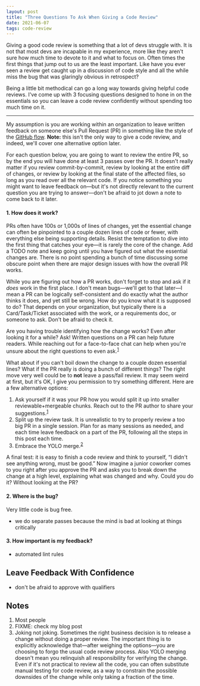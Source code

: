 ```yaml
---
layout: post
title: "Three Questions To Ask When Giving a Code Review"
date: 2021-06-07
tags: code-review
---
```


Giving a good code review is something that a lot of devs struggle with. It is
not that most devs are incapable in my experience, more like they aren't sure
how much time to devote to it and what to focus on. Often times the first
things that jump out to us are the least important. Like have you ever seen a
review get caught up in a discussion of code style and all the while miss the
bug that was glaringly obvious in retrospect?

Being a little bit methodical can go a long way towards giving helpful code
reviews. I've come up with 3 focusing questions designed to hone in on the
essentials so you can leave a code review confidently without spending too much
time on it.

---

My assumption is you are working within an organization to leave written
feedback on someone else's Pull Request (PR) in something like the style of the
[GitHub flow][github-flow]. __Note:__ this isn't the only way to give a code
review, and indeed, we'll cover one alternative option later.

For each question below, you are going to want to review the entire PR, so by
the end you will have done at least 3 passes over the PR. It doesn't really
matter if you review commit-by-commit, review by looking at the entire diff of
changes, or review by looking at the final state of the affected files, so long
as you read over all the relevant code. If you notice something you might want
to leave feedback on—but it's not directly relevant to the current question you
are trying to answer—don't be afraid to jot down a note to come back to it
later.

#### 1. How does it work?

PRs often have 100s or 1,000s of lines of changes, yet the essential change can
often be pinpointed to a couple dozen lines of code or fewer, with everything
else being supporting details. Resist the temptation to dive into the first
thing that catches your eye—it is rarely the core of the change. Add a TODO
note and keep going until you have figured out what the essential changes are.
There is no point spending a bunch of time discussing some obscure point when
there are major design issues with how the overall PR works.

While you are figuring out how a PR works, don't forget to stop and ask if it
*does* work in the first place. I don't mean bugs—we'll get to that later—I
mean a PR can be logically self-consistent and do exactly what the author
thinks it does, and yet still be wrong. How do you know what it is supposed to
do? That depends on your organization, but typically there is a
Card/Task/Ticket associated with the work, or a requirements doc, or someone to
ask. Don't be afraid to check it.

Are you having trouble identifying how the change works? Even after looking it
for a while? Ask! Written questions on a PR can help future readers. While
reaching out for a face-to-face chat can help when you're unsure about the
right questions to even ask.<sup><a href="#note1">1</a></sup>

What about if you can't boil down the change to a couple dozen essential lines?
What if the PR really is doing a bunch of different things? The right move very
well could be to **not** leave a pass/fail review. It may seem weird at first,
but it's OK, I give you permission to try something different. Here are a few
alternative options:

1. Ask yourself if it was your PR how you would split it up into smaller
   reviewable+mergeable chunks. Reach out to the PR author to share your
   suggestions.<sup><a href="#note1">1</a></sup>
2. Split up the review task. It is unrealistic to try to properly review a too
   big PR in a single session. Plan for as many sessions as needed, and each
   time leave feedback on a part of the PR, following all the steps in this
   post each time.
3. Embrace the YOLO merge.<sup><a href="#note2">2</a></sup>

A final test: it is easy to finish a code review and think to yourself, “I
didn't see anything wrong, must be good.” Now imagine a junior coworker comes
to you right after you approve the PR and asks you to break down the change at
a high level, explaining what was changed and why. Could you do it? Without
looking at the PR?

#### 2. Where is the bug?

Very little code is bug free.

- we do separate passes because the mind is bad at looking at things critically

#### 3. How important is my feedback?

- automated lint rules

## Leave Feedback With Confidence

- don't be afraid to approve with qualifiers

## Notes

1. <a name="note1"></a> Most people
1. <a name="note1"></a> FIXME: check my blog post
1. <a name="note2"></a> Joking not joking. Sometimes the right business
   decision is to release a change without doing a proper review. The important
   thing is to explicitly acknowledge that—after weighing the options—you are
   choosing to forgo the usual code review process. Also YOLO merging doesn't
   mean you relinquish all responsibility for verifying the change. Even if
   it's not practical to review all the code, you can often substitute manual
   testing for code review, as a way to constrain the possible downsides of the
   change while only taking a fraction of the time.

[github-flow]: https://guides.github.com/introduction/flow/

